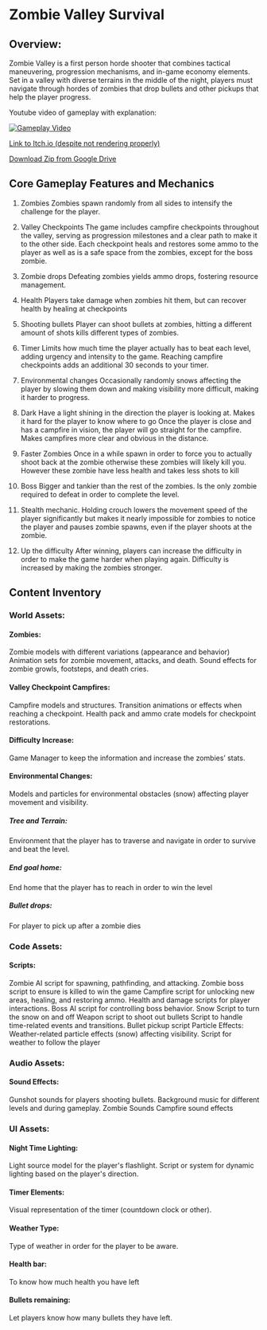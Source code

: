 # Zombie Valley Survival
 
## Overview:
Zombie Valley is a first person horde shooter that combines tactical maneuvering, progression mechanisms, and in-game economy elements. Set in a valley with diverse terrains in the middle of the night, players must navigate through hordes of zombies that drop bullets and other pickups that help the player progress.

Youtube video of gameplay with explanation:

<a href="https://www.youtube.com/watch?v=rHBnnvJ3Pfg" target="_blank"><img src="https://img.youtube.com/vi/rHBnnvJ3Pfg/0.jpg" alt="Gameplay Video"></a>

[Link to Itch.io (despite not rendering properly)](https://dy27.itch.io/sprint-3)

[Download Zip from Google Drive](https://drive.google.com/file/d/17iCuQjZIc8bzvT0cT-tTulBkrISzqptu/view?usp=sharing)

## Core Gameplay Features and Mechanics
1. Zombies
Zombies spawn randomly from all sides to intensify the challenge for the player.

2. Valley Checkpoints
The game includes campfire checkpoints throughout the valley, serving as progression milestones and a clear path to make it to the other side.
Each checkpoint heals and restores some ammo to the player as well as is a safe space from the zombies, except for the boss zombie.

3. Zombie drops
Defeating zombies yields ammo drops, fostering resource management.

4. Health
Players take damage when zombies hit them, but can recover health by healing at checkpoints

5. Shooting bullets
Player can shoot bullets at zombies, hitting a different amount of shots kills different types of zombies.

6. Timer
Limits how much time the player actually has to beat each level, adding urgency and intensity to the game.
Reaching campfire checkpoints adds an additional 30 seconds to your timer.

7. Environmental changes 
Occasionally randomly snows affecting the player by slowing them down and making visibility more difficult, making it harder to progress.
8. Dark
Have a light shining in the direction the player is looking at.
Makes it hard for the player to know where to go
Once the player is close and has a campfire in vision, the player will go straight for the campfire.
Makes campfires more clear and obvious in the distance.

9. Faster Zombies
Once in a while spawn in order to force you to actually shoot back at the zombie otherwise these zombies will likely kill you.
However these zombie have less health and takes less shots to kill

10. Boss
Bigger and tankier than the rest of the zombies.
Is the only zombie required to defeat in order to complete the level.

11. Stealth mechanic.
Holding crouch lowers the movement speed of the player significantly but makes it nearly impossible for zombies to notice the player and pauses zombie spawns, even if the player shoots at the zombie.

12. Up the difficulty
After winning, players can increase the difficulty in order to make the game harder when playing again.
Difficulty is increased by making the zombies stronger.

## Content Inventory
### World Assets:
#### Zombies:
Zombie models with different variations (appearance and behavior)
Animation sets for zombie movement, attacks, and death.
Sound effects for zombie growls, footsteps, and death cries.
#### Valley Checkpoint Campfires:
Campfire models and structures.
Transition animations or effects when reaching a checkpoint.
Health pack and ammo crate models for checkpoint restorations.
#### Difficulty Increase:
Game Manager to keep the information and increase the zombies’ stats.
#### Environmental Changes:
Models and particles for environmental obstacles (snow) affecting player movement and visibility.
##### Tree and Terrain:
Environment that the player has to traverse and navigate in order to survive and beat the level.
##### End goal home:
End home that the player has to reach in order to win the level
##### Bullet drops:
For player to pick up after a zombie dies

### Code Assets:
#### Scripts:
Zombie AI script for spawning, pathfinding, and attacking.
Zombie boss script to ensure is killed to win the game
Campfire script for unlocking new areas, healing, and restoring ammo.
Health and damage scripts for player interactions.
Boss AI script for controlling boss behavior.
Snow Script to turn the snow on and off
Weapon script to shoot out bullets
Script to handle time-related events and transitions.
Bullet pickup script
Particle Effects:
Weather-related particle effects (snow) affecting visibility.
Script for weather to follow the player
### Audio Assets:
#### Sound Effects:
Gunshot sounds for players shooting bullets.
Background music for different levels and during gameplay.
Zombie Sounds
Campfire sound effects
### UI Assets:
#### Night Time Lighting:
Light source model for the player's flashlight.
Script or system for dynamic lighting based on the player's direction.
#### Timer Elements:
Visual representation of the timer (countdown clock or other).
#### Weather Type:
Type of weather in order for the player to be aware.
#### Health bar:
To know how much health you have left
#### Bullets remaining:
Let players know how many bullets they have left.


